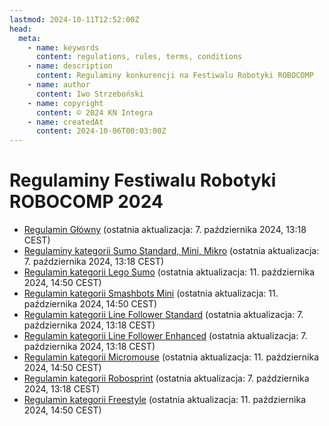 ```yaml
---
lastmod: 2024-10-11T12:52:00Z
head:
  meta:
    - name: keywords
      content: regulations, rules, terms, conditions
    - name: description
      content: Regulaminy konkurencji na Festiwalu Robotyki ROBOCOMP
    - name: author
      content: Iwo Strzeboński
    - name: copyright
      content: © 2024 KN Integra
    - name: createdAt
      content: 2024-10-06T00:03:00Z
---
```


# Regulaminy Festiwalu Robotyki ROBOCOMP 2024

- <a href="/docs/2024/Regulamin Główny.pdf" target="_blank">Regulamin Główny</a> (ostatnia aktualizacja: 7. października 2024, 13:18 CEST)
- <a href="/docs/2024/Sumo.pdf" target="_blank">Regulaminy kategorii Sumo Standard, Mini, Mikro</a> (ostatnia aktualizacja: 7. października 2024, 13:18 CEST)
- <a href="/docs/2024/Lego Sumo.pdf" target="_blank">Regulamin kategorii Lego Sumo</a> (ostatnia aktualizacja: 11. października 2024, 14:50 CEST)
- <a href="/docs/2024/Mini Smashbots.pdf" target="_blank">Regulamin kategorii Smashbots Mini</a> (ostatnia aktualizacja: 11. października 2024, 14:50 CEST)
- <a href="/docs/2024/Line Follower Standard.pdf" target="_blank">Regulamin kategorii Line Follower Standard</a> (ostatnia aktualizacja: 7. października 2024, 13:18 CEST)
- <a href="/docs/2024/Line Follower Enhanced.pdf" target="_blank">Regulamin kategorii Line Follower Enhanced</a> (ostatnia aktualizacja: 7. października 2024, 13:18 CEST)
- <a href="/docs/2024/Micromouse.pdf" target="_blank">Regulamin kategorii Micromouse</a> (ostatnia aktualizacja: 11. października 2024, 14:50 CEST)
- <a href="/docs/2024/RoboSprint.pdf" target="_blank">Regulamin kategorii Robosprint</a> (ostatnia aktualizacja: 7. października 2024, 13:18 CEST)
- <a href="/docs/2024/Freestyle.pdf" target="_blank">Regulamin kategorii Freestyle</a> (ostatnia aktualizacja: 11. października 2024, 14:50 CEST)
